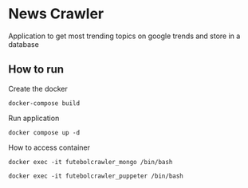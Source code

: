 # News Crawler

Application to get most trending topics on google trends and store in a database

## How to run

Create the docker

``
docker-compose build
``

Run application

``
docker compose up -d
``

How to access container

``
docker exec -it futebolcrawler_mongo /bin/bash
``

``
docker exec -it futebolcrawler_puppeter /bin/bash
``
